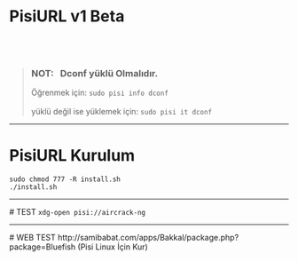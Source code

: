 # PisiURL v1 Beta
<br><br>
<blockquote>
<h3>NOT: &nbsp;&nbsp;Dconf yüklü Olmalıdır. </h3>  Öğrenmek için:  <code>sudo pisi info dconf</code><br><br> yüklü değil ise yüklemek için:
<code>sudo pisi it dconf</code>
<br>
</blockquote>
<hr>

# PisiURL Kurulum
<code>sudo chmod 777 -R install.sh</code><br>
<code>./install.sh</code>
<hr>
# TEST
<code>xdg-open pisi://aircrack-ng</code>
<hr>
# WEB TEST
http://samibabat.com/apps/Bakkal/package.php?package=Bluefish (Pisi Linux İçin Kur)
